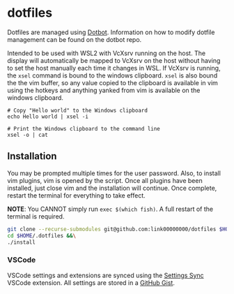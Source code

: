 # dotfiles

Dotfiles are managed using [Dotbot](https://github.com/anishathalye/dotbot). Information on how to modify dotfile management can be found on the dotbot repo.

Intended to be used with WSL2 with VcXsrv running on the host. The display will automatically be mapped to VcXsrv on the host without having to set the host manually each time it changes in WSL. If VcXsrv is running, the `xsel` command is bound to the windows clipboard. `xsel` is also bound the the vim buffer, so any value copied to the clipboard is available in vim using the hotkeys and anything yanked from vim is available on the windows clipboard.

```
# Copy "Hello world" to the Windows clipboard
echo Hello world | xsel -i

# Print the Windows clipboard to the command line
xsel -o | cat
```

## Installation

You may be prompted multiple times for the user password. Also, to install vim plugins, vim is opened by the script. Once all plugins have been installed, just close vim and the installation will continue. Once complete, restart the terminal for everything to take effect.

**NOTE**: You CANNOT simply run `exec $(which fish)`. A full restart of the terminal is required.

```bash
git clone --recurse-submodules git@github.com:link00000000/dotfiles $HOME/.dotfiles &&\
cd $HOME/.dotfiles &&\
./install
```

### VSCode

VSCode settings and extensions are synced using the [Settings Sync](https://marketplace.visualstudio.com/items?itemName=Shan.code-settings-sync) VSCode extension. All settings are stored in a [GitHub Gist](https://gist.github.com/link00000000/5a56bca84e06cb214365af177bbda608).
